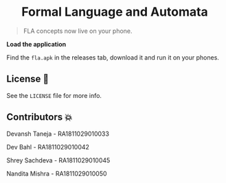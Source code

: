 <h1 align="center">
  Formal Language and Automata
</h1>

> FLA concepts now live on your phone.

**Load the application**

Find the `fla.apk` in the releases tab, download it and run it on your phones.

## License 📜

See the `LICENSE` file for more info.

## Contributors 💥

<p>Devansh Taneja - RA1811029010033</p>
<p>Dev Bahl       - RA1811029010042 </p>
<p>Shrey Sachdeva - RA1811029010045 </p>
<p>Nandita Mishra - RA1811029010050 </p>

